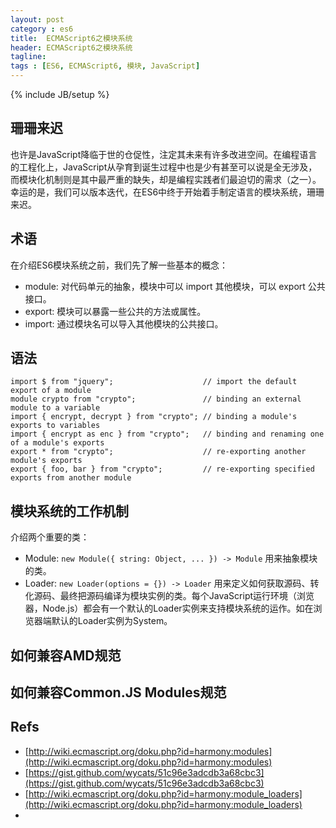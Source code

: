 ```yaml
---
layout: post
category : es6
title:  ECMAScript6之模块系统
header: ECMAScript6之模块系统
tagline:
tags : [ES6, ECMAScript6, 模块, JavaScript]
---
```

{% include JB/setup %}

## 珊珊来迟
也许是JavaScript降临于世的仓促性，注定其未来有许多改进空间。在编程语言的工程化上，JavaScript从孕育到诞生过程中也是少有甚至可以说是全无涉及，而模块化机制则是其中最严重的缺失，却是编程实践者们最迫切的需求（之一）。幸运的是，我们可以版本迭代，在ES6中终于开始着手制定语言的模块系统，珊珊来迟。

## 术语
在介绍ES6模块系统之前，我们先了解一些基本的概念：
* module: 对代码单元的抽象，模块中可以 import 其他模块，可以 export 公共接口。
* export: 模块可以暴露一些公共的方法或属性。
* import: 通过模块名可以导入其他模块的公共接口。

## 语法

    import $ from "jquery";                    // import the default export of a module
    module crypto from "crypto";               // binding an external module to a variable
    import { encrypt, decrypt } from "crypto"; // binding a module's exports to variables
    import { encrypt as enc } from "crypto";   // binding and renaming one of a module's exports
    export * from "crypto";                    // re-exporting another module's exports
    export { foo, bar } from "crypto";         // re-exporting specified exports from another module


## 模块系统的工作机制

介绍两个重要的类：
* Module: `new Module({ string: Object, ... }) -> Module` 用来抽象模块的类。
* Loader: `new Loader(options = {}) -> Loader` 用来定义如何获取源码、转化源码、最终把源码编译为模块实例的类。每个JavaScript运行环境（浏览器，Node.js）都会有一个默认的Loader实例来支持模块系统的运作。如在浏览器端默认的Loader实例为System。


## 如何兼容AMD规范

## 如何兼容Common.JS Modules规范

## Refs
* [http://wiki.ecmascript.org/doku.php?id=harmony:modules](http://wiki.ecmascript.org/doku.php?id=harmony:modules)
* [https://gist.github.com/wycats/51c96e3adcdb3a68cbc3](https://gist.github.com/wycats/51c96e3adcdb3a68cbc3)
* [http://wiki.ecmascript.org/doku.php?id=harmony:module_loaders](http://wiki.ecmascript.org/doku.php?id=harmony:module_loaders)
* 
